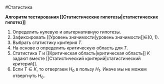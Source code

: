 #Статистика 

**Алгоритм тестирования [[Статистические гипотезы|статистических гипотез]]**


1.  Определить нулевую и альтернативную гипотезы.
2.  Зафиксировать [[Уровень значимости|уровень значимости]]∈(0, 1).
3.  Выбрать статистику критерия $T$.
4.  На основе α определить критическую область для $T$.
5.  Статистика $T$ и [[Критическая область|критическая область]] $K$ задают вместе [[Статистический критерий|статистический критерий]].
6.  Если $T∈K$, то отвергаем $H_0$​ в пользу $H_1$​. Иначе мы не можем отвергнуть $H_0$​.